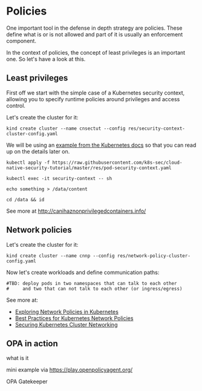 # Policies 

One important tool in the defense in depth strategy are policies. These define
what is or is not allowed and part of it is usually an enforcement component.

In the context of policies, the concept of least privileges is an important one.
So let's have a look at this.

## Least privileges

First off we start with the simple case of a Kubernetes security context, 
allowing you to specify runtime policies around privileges and access control.

Let's create the cluster for it:

```
kind create cluster --name cnsectut --config res/security-context-cluster-config.yaml
```

We will be using an [example from the Kubernetes docs](https://kubernetes.io/docs/tasks/configure-pod-container/security-context/)
so that you can read up on the details later on. 

```
kubectl apply -f https://raw.githubusercontent.com/k8s-sec/cloud-native-security-tutorial/master/res/pod-security-context.yaml

kubectl exec -it security-context -- sh

echo something > /data/content

cd /data && id

```

See more at http://canihaznonprivilegedcontainers.info/

## Network policies

Let's create the cluster for it:

```
kind create cluster --name cnnp --config res/network-policy-cluster-config.yaml
```

Now let's create workloads and define communication paths:

```
#TBD: deploy pods in two namespaces that can talk to each other
#     and two that can not talk to each other (or ingress/egress)
```

See more at:

- [Exploring Network Policies in Kubernetes](https://banzaicloud.com/blog/network-policy/)
- [Best Practices for Kubernetes Network Policies](https://medium.com/@tufin/best-practices-for-kubernetes-network-policies-2b643c4b1aa)
- [Securing Kubernetes Cluster Networking](https://ahmet.im/blog/kubernetes-network-policy/)

## OPA in action

what is it

mini example via https://play.openpolicyagent.org/

OPA Gatekeeper



